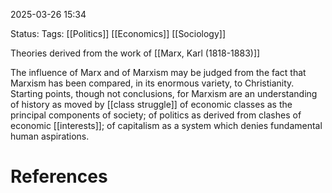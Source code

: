 2025-03-26 15:34

Status:
Tags: [[Politics]] [[Economics]] [[Sociology]]

Theories derived from the work of [[Marx, Karl (1818-1883)]]

The influence of Marx and of Marxism may be judged from the fact that Marxism has been compared, in its enormous variety, to Christianity. Starting points, though not conclusions, for Marxism are an understanding of history as moved by [[class struggle]] of economic classes as the principal components of society; of politics as derived from clashes of economic [[interests]]; of capitalism as a system which denies fundamental human aspirations.

# References

